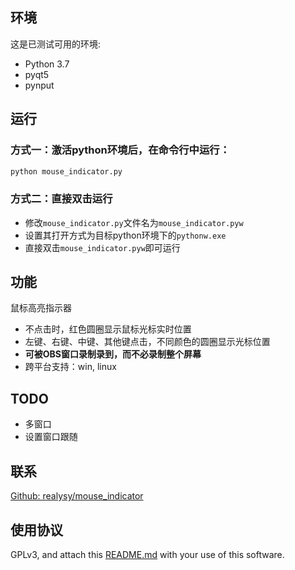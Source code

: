## 环境

这是已测试可用的环境:

 * Python 3.7
 * pyqt5
 * pynput


## 运行

### 方式一：激活python环境后，在命令行中运行：
```bash
python mouse_indicator.py

```

### 方式二：直接双击运行

 * 修改`mouse_indicator.py`文件名为`mouse_indicator.pyw`
 * 设置其打开方式为目标python环境下的`pythonw.exe`
 * 直接双击`mouse_indicator.pyw`即可运行


## 功能

鼠标高亮指示器

 * 不点击时，红色圆圈显示鼠标光标实时位置
 * 左键、右键、中键、其他键点击，不同颜色的圆圈显示光标位置
 * **可被OBS窗口录制录到，而不必录制整个屏幕**
 * 跨平台支持：win, linux


## TODO

 * 多窗口
 * 设置窗口跟随


## 联系
[Github: realysy/mouse_indicator](https://github.com/realysy/mouse_indicator)


## 使用协议

GPLv3, and attach this [README.md](./README.md) with your use of this software.
